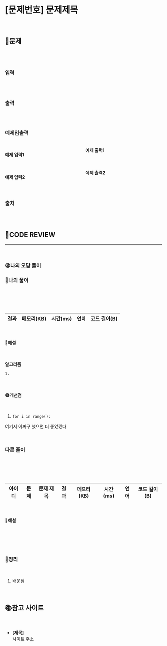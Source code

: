 # [문제번호] 문제제목

<br/>

## **📝문제**

<br/>

<br/>

### **입력**

<br/>

<br/>

### **출력**

<br/>

<br/>

### **예제입출력**

<br/>

<div style="column-count:2; ">
  <div>

**예제 입력1**

```
```

  </div>
  <div>

**예제 출력1**

```
```

  </div>
</div>

<br/>

<div style="column-count:2; ">
  <div>

**예제 입력2**

```
```

  </div>
  <div>

**예제 출력2**

```
```

  </div>
</div>

<br/>

### **출처**

<br/>

<br/>

## **🧐CODE REVIEW**
***

<br/>

### **😫나의 오답 풀이**
### **🧾나의 풀이**

<br/>

```python
```

<br/>

결과	| 메모리(KB) |	시간(ms) |	언어 |	코드 길이(B)
:----:|:-----:|:-----:|:-----:|:--------:

<br/>

#### **📝해설**

<br/>

**알고리즘**
```
1.
```

<br/>

#### **😅개선점**

<br/>

1. `for i in range():` 

여기서 어쩌구 했으면 더 좋았겠다

<br/>

### **다른 풀이**

<br/>

```python
```

<br/>

아이디 |	문제	| 문제 제목 |	결과	| 메모리(KB) |	시간(ms) |	언어 |	코드 길이(B) 
:-----:|:-----:|:---------:|:-----:|:-----:|:-----:|:----:|:--------:

<br/>

#### **📝해설**

<br/>

```python
```

<br/>

### **🔖정리**

<br/>

1. 배운점

<br/>

## 📚참고 사이트

<br/>

- **[제목]**<br/>
사이트 주소